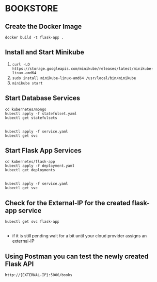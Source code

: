# BOOKSTORE

## Create the Docker Image

```docker build -t flask-app .```

## Install and Start Minikube

1. ```curl -LO https://storage.googleapis.com/minikube/releases/latest/minikube-linux-amd64```
2. ```sudo install minikube-linux-amd64 /usr/local/bin/minikube```
3. ```minikube start```

## Start Database Services

```cd kubernetes/mongo```<br/>
```kubectl apply -f statefulset.yaml```<br/>
```kubectl get statefulsets```<br/><br/>

```kubectl apply -f service.yaml```<br/>
```kubectl get svc```<br/>

## Start Flask App Services

```cd kubernetes/flask-app```<br/>
```kubectl apply -f deployment.yaml```<br/>
```kubectl get deployments```<br/><br/>

```kubectl apply -f service.yaml```<br/>
```kubectl get svc```<br/>

## Check for the External-IP for the created flask-app service

```kubectl get svc flask-app```<br/><br/>

- if it is still pending wait for a bit until your cloud provider assigns an external-IP

## Using Postman you can test the newly created Flask API

```http://{EXTERNAL-IP}:5000/books```
